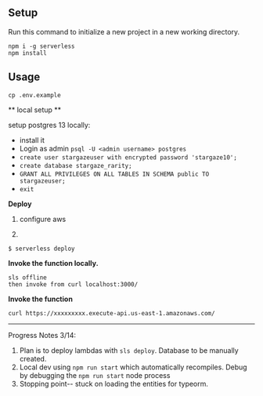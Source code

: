 ## Setup

Run this command to initialize a new project in a new working directory.

```
npm i -g serverless
npm install
```

## Usage
`cp .env.example `

** local setup **

setup postgres 13 locally:
* install it
* Login as admin `psql -U <admin username> postgres`
* `create user stargazeuser with encrypted password 'stargaze10';`
* `create database stargaze_rarity;`
* `GRANT ALL PRIVILEGES ON ALL TABLES IN SCHEMA public TO stargazeuser;`
* `exit`



**Deploy**

1. configure aws

2.
```
$ serverless deploy
```

**Invoke the function locally.**

```
sls offline
then invoke from curl localhost:3000/
```

**Invoke the function**

```
curl https://xxxxxxxxx.execute-api.us-east-1.amazonaws.com/
```



----
Progress Notes 3/14:
1. Plan is to deploy lambdas with `sls deploy`. Database to be manually created.
2. Local dev using `npm run start` which automatically recompiles. Debug by debugging the `npm run start` node process
3. Stopping point-- stuck on loading the entities for typeorm.